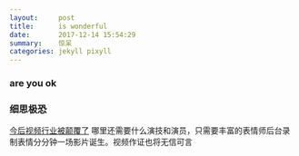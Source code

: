 ```yaml
---
layout:     post
title:      is wonderful 
date:       2017-12-14 15:54:29
summary:    惊呆
categories: jekyll pixyll
---
```


### are you ok
### 细思极恐

[今后视频行业被颠覆了](https://www.youtube.com/watch?v=ohmajJTcpNk#action=share)
哪里还需要什么演技和演员，只需要丰富的表情师后台录制表情分分钟一场影片诞生。视频作证也将无信可言
